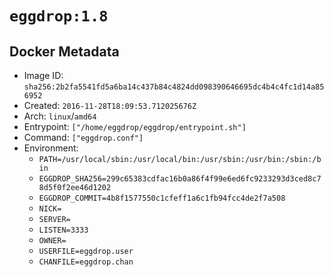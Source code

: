 # `eggdrop:1.8`

## Docker Metadata

- Image ID: `sha256:2b2fa5541fd5a6ba14c437b84c4824dd098390646695dc4b4c4fc1d14a856952`
- Created: `2016-11-28T18:09:53.712025676Z`
- Arch: `linux`/`amd64`
- Entrypoint: `["/home/eggdrop/eggdrop/entrypoint.sh"]`
- Command: `["eggdrop.conf"]`
- Environment:
  - `PATH=/usr/local/sbin:/usr/local/bin:/usr/sbin:/usr/bin:/sbin:/bin`
  - `EGGDROP_SHA256=299c65383cdfac16b0a86f4f99e6ed6fc9233293d3ced8c78d5f0f2ee46d1202`
  - `EGGDROP_COMMIT=4b8f1577550c1cfeff1a6c1fb94fcc4de2f7a508`
  - `NICK=`
  - `SERVER=`
  - `LISTEN=3333`
  - `OWNER=`
  - `USERFILE=eggdrop.user`
  - `CHANFILE=eggdrop.chan`
